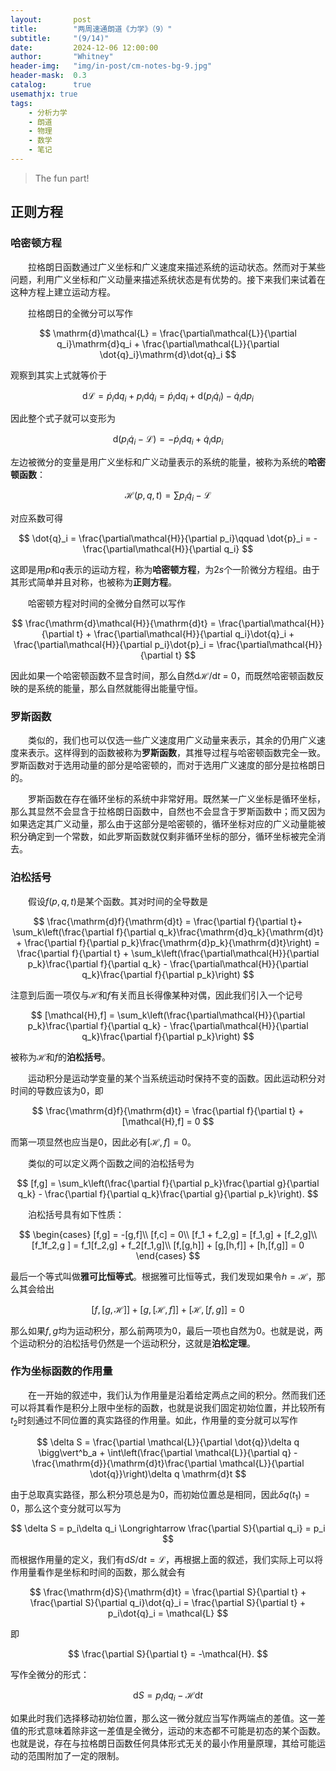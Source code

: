 ```yaml
---
layout:       post
title:        "两周速通朗道《力学》（9）"
subtitle:     "(9/14)"
date:         2024-12-06 12:00:00
author:       "Whitney"
header-img:   "img/in-post/cm-notes-bg-9.jpg"
header-mask:  0.3
catalog:      true
usemathjx: true
tags:
    - 分析力学
    - 朗道
    - 物理
    - 数学
    - 笔记
---
```


> The fun part!

## 正则方程
### 哈密顿方程
&emsp;&emsp;拉格朗日函数通过广义坐标和广义速度来描述系统的运动状态。然而对于某些问题，利用广义坐标和广义动量来描述系统状态是有优势的。接下来我们来试着在这种方程上建立运动方程。

&emsp;&emsp;拉格朗日的全微分可以写作

$$
\mathrm{d}\mathcal{L} = \frac{\partial\mathcal{L}}{\partial q_i}\mathrm{d}q_i + \frac{\partial\mathcal{L}}{\partial \dot{q}_i}\mathrm{d}\dot{q}_i
$$

观察到其实上式就等价于

$$
\mathrm{d}\mathcal{L} = \dot{p}_i\mathrm{d}q_i +  p_i\mathrm{d}\dot{q}_i = \dot{p}_i\mathrm{d}q_i + \mathrm{d}(p_i\dot{q}_i)-  \dot{q}_i\mathrm{d}p_i
$$

因此整个式子就可以变形为

$$
\mathrm{d}(p_i\dot{q}_i - \mathcal{L}) = -\dot{p}_i\mathrm{d}q_i + \dot{q}_i\mathrm{d}p_i
$$

左边被微分的变量是用广义坐标和广义动量表示的系统的能量，被称为系统的**哈密顿函数**：

$$
\mathcal{H}(p, q,t) = \sum p_i\dot{q}_i - \mathcal{L}
$$

对应系数可得

$$
\dot{q}_i = \frac{\partial\mathcal{H}}{\partial p_i}\qquad \dot{p}_i = -\frac{\partial\mathcal{H}}{\partial q_i}
$$

这即是用$p$和$q$表示的运动方程，称为**哈密顿方程**，为$2s$个一阶微分方程组。由于其形式简单并且对称，也被称为**正则方程**。

&emsp;&emsp;哈密顿方程对时间的全微分自然可以写作

$$
\frac{\mathrm{d}\mathcal{H}}{\mathrm{d}t} = \frac{\partial\mathcal{H}}{\partial t} + \frac{\partial\mathcal{H}}{\partial q_i}\dot{q}_i + \frac{\partial\mathcal{H}}{\partial p_i}\dot{p}_i = \frac{\partial\mathcal{H}}{\partial t}
$$

因此如果一个哈密顿函数不显含时间，那么自然$\mathrm{d}\mathcal{H}/\mathrm{d}t$ = 0，而既然哈密顿函数反映的是系统的能量，那么自然就能得出能量守恒。

### 罗斯函数
&emsp;&emsp;类似的，我们也可以仅选一些广义速度用广义动量来表示，其余的仍用广义速度来表示。这样得到的函数被称为**罗斯函数**，其推导过程与哈密顿函数完全一致。罗斯函数对于选用动量的部分是哈密顿的，而对于选用广义速度的部分是拉格朗日的。

&emsp;&emsp;罗斯函数在存在循环坐标的系统中非常好用。既然某一广义坐标是循环坐标，那么其显然不会显含于拉格朗日函数中，自然也不会显含于罗斯函数中；而又因为如果选定其广义动量，那么由于这部分是哈密顿的，循环坐标对应的广义动量能被积分确定到一个常数，如此罗斯函数就仅剩非循环坐标的部分，循环坐标被完全消去。

### 泊松括号
&emsp;&emsp;假设$f(p,q,t)$是某个函数。其对时间的全导数是

$$
\frac{\mathrm{d}f}{\mathrm{d}t} = \frac{\partial f}{\partial t}+ \sum_k\left(\frac{\partial f}{\partial q_k}\frac{\mathrm{d}q_k}{\mathrm{d}t} + \frac{\partial f}{\partial p_k}\frac{\mathrm{d}p_k}{\mathrm{d}t}\right) = \frac{\partial f}{\partial t} + \sum_k\left(\frac{\partial\mathcal{H}}{\partial p_k}\frac{\partial f}{\partial q_k} - \frac{\partial\mathcal{H}}{\partial q_k}\frac{\partial f}{\partial p_k}\right)
$$

注意到后面一项仅与$\mathcal{H}$和$f$有关而且长得像某种对偶，因此我们引入一个记号

$$
[\mathcal{H},f] = \sum_k\left(\frac{\partial\mathcal{H}}{\partial p_k}\frac{\partial f}{\partial q_k} - \frac{\partial\mathcal{H}}{\partial q_k}\frac{\partial f}{\partial p_k}\right)
$$

被称为$\mathcal{H}$和$f$的**泊松括号**。

&emsp;&emsp;运动积分是运动学变量的某个当系统运动时保持不变的函数。因此运动积分对时间的导数应该为$0$，即

$$
\frac{\mathrm{d}f}{\mathrm{d}t} = \frac{\partial f}{\partial t} + [\mathcal{H},f] = 0
$$

而第一项显然也应当是$0$，因此必有$[\mathcal{H},f] = 0$。

&emsp;&emsp;类似的可以定义两个函数之间的泊松括号为

$$
[f,g] = \sum_k\left(\frac{\partial f}{\partial p_k}\frac{\partial g}{\partial q_k} - \frac{\partial f}{\partial q_k}\frac{\partial g}{\partial p_k}\right).
$$

&emsp;&emsp;泊松括号具有如下性质：

$$
\begin{cases}
    [f,g] = -[g,f]\\
    [f,c] = 0\\
    [f_1 + f_2,g] = [f_1,g] + [f_2,g]\\
    [f_1f_2,g ] = f_1[f_2,g] + f_2[f_1,g]\\
    [f,[g,h]] + [g,[h,f]] + [h,[f,g]] = 0
\end{cases}
$$

最后一个等式叫做**雅可比恒等式**。根据雅可比恒等式，我们发现如果令$h = \mathcal{H}$，那么其会给出

$$
[f,[g,\mathcal{H}]] + [g,[\mathcal{H},f]] + [\mathcal{H},[f,g]] = 0
$$

那么如果$f,g$均为运动积分，那么前两项为$0$，最后一项也自然为$0$。也就是说，两个运动积分的泊松括号仍然是一个运动积分，这就是**泊松定理**。

### 作为坐标函数的作用量
&emsp;&emsp;在一开始的叙述中，我们认为作用量是沿着给定两点之间的积分。然而我们还可以将其看作是积分上限中坐标的函数，也就是说我们固定初始位置，并比较所有$t_2$时刻通过不同位置的真实路径的作用量。如此，作用量的变分就可以写作

$$
\delta S = \frac{\partial \mathcal{L}}{\partial \dot{q}}\delta q \bigg\vert^b_a + \int\left(\frac{\partial \mathcal{L}}{\partial q} - \frac{\mathrm{d}}{\mathrm{d}t}\frac{\partial \mathcal{L}}{\partial \dot{q}}\right)\delta q \mathrm{d}t
$$

由于总取真实路径，那么积分项总是为$0$，而初始位置总是相同，因此$\delta q(t_1) = 0$，那么这个变分就可以写为

$$
\delta S = p_i\delta q_i \Longrightarrow \frac{\partial S}{\partial q_i} = p_i 
$$

而根据作用量的定义，我们有$\mathrm{d}S/\mathrm{d}t = \mathcal{L}$，再根据上面的叙述，我们实际上可以将作用量看作是坐标和时间的函数，那么就会有

$$
\frac{\mathrm{d}S}{\mathrm{d}t} =  \frac{\partial S}{\partial t} + \frac{\partial S}{\partial q_i}\dot{q}_i  = \frac{\partial S}{\partial t} + p_i\dot{q}_i = \mathcal{L}
$$

即

$$
\frac{\partial S}{\partial t} = -\mathcal{H}.
$$

写作全微分的形式：

$$
\mathrm{d}S = p_i\mathrm{d}q_i - \mathcal{H}\mathrm{d}t
$$

如果此时我们选择移动初始位置，那么这一微分就应当写作两端点的差值。这一差值的形式意味着除非这一差值是全微分，运动的末态都不可能是初态的某个函数。也就是说，存在与拉格朗日函数任何具体形式无关的最小作用量原理，其给可能运动的范围附加了一定的限制。

